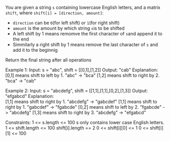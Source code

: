 You are given a string `s` containing lowercase English letters, and a matrix `shift`, where `shift[i] = [direction, amount]`: 

- `direction` can be `0`(for left shift) or `1`(for right shift)
- `amount` is the amount by which string `s`is to be shifted
- A left shift by 1 means remomve the first character of `s`and append it to the end
- Simmilarly a right shift by 1 means remove the last character of `s` and add it to the beginnig

Return the final string after all operations

Example 1:
Input: s = "abc", shift = [[0,1],[1,2]]
Output: "cab"
Explanation: 
[0,1] means shift to left by 1. "abc" -> "bca"
[1,2] means shift to right by 2. "bca" -> "cab"

Example 2:
Input: s = "abcdefg", shift = [[1,1],[1,1],[0,2],[1,3]]
Output: "efgabcd"
Explanation:  
[1,1] means shift to right by 1. "abcdefg" -> "gabcdef"
[1,1] means shift to right by 1. "gabcdef" -> "fgabcde"
[0,2] means shift to left by 2. "fgabcde" -> "abcdefg"
[1,3] means shift to right by 3. "abcdefg" -> "efgabcd"
 

Constraints:
1 <= s.length <= 100
s only contains lower case English letters.
1 <= shift.length <= 100
shift[i].length == 2
0 <= shift[i][0] <= 1
0 <= shift[i][1] <= 100